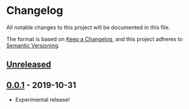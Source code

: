 # Changelog
All notable changes to this project will be documented in this file.

The format is based on [Keep a Changelog](https://keepachangelog.com/en/1.0.0/),
and this project adheres to [Semantic Versioning](https://semver.org/spec/v2.0.0.html).

## [Unreleased]

## [0.0.1] - 2019-10-31
- Experimental release!

[Unreleased]: https://github.com/signifly/gls-parcel-shop/compare/v0.0.1...HEAD
[0.0.1]: https://github.com/signifly/gls-parcel-shop/releases/tag/v0.0.1
